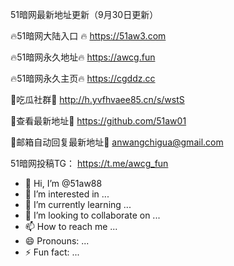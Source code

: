 51暗网最新地址更新（9月30日更新）

🔥51暗网大陆入口 🔥 https://51aw3.com

🔥51暗网永久地址🔥  https://awcg.fun

🔥51暗网永久主页🔥  https://cgddz.cc

💋吃瓜社群💋 http://h.yvfhvaee85.cn/s/wstS

💋查看最新地址💋  https://github.com/51aw01

💋邮箱自动回复最新地址💋 anwangchigua@gmail.com

51暗网投稿TG： https://t.me/awcg_fun
- 👋 Hi, I’m @51aw88
- 👀 I’m interested in ...
- 🌱 I’m currently learning ...
- 💞️ I’m looking to collaborate on ...
- 📫 How to reach me ...
- 😄 Pronouns: ...
- ⚡ Fun fact: ...

<!---
51aw88/51aw88 is a ✨ special ✨ repository because its `README.md` (this file) appears on your GitHub profile.
You can click the Preview link to take a look at your changes.
--->
